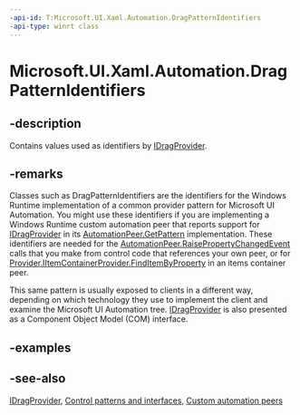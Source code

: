```yaml
---
-api-id: T:Microsoft.UI.Xaml.Automation.DragPatternIdentifiers
-api-type: winrt class
---
```


<!-- Class syntax.
public class DragPatternIdentifiers : Windows.UI.Xaml.Automation.IDragPatternIdentifiers
-->

# Microsoft.UI.Xaml.Automation.DragPatternIdentifiers

## -description
Contains values used as identifiers by [IDragProvider](../microsoft.ui.xaml.automation.provider/idragprovider.md).

## -remarks
Classes such as DragPatternIdentifiers are the identifiers for the Windows Runtime implementation of a common provider pattern for Microsoft UI Automation. You might use these identifiers if you are implementing a Windows Runtime custom automation peer that reports support for [IDragProvider](../microsoft.ui.xaml.automation.provider/idragprovider.md) in its [AutomationPeer.GetPattern](../microsoft.ui.xaml.automation.peers/automationpeer_getpattern_1700082720.md) implementation. These identifiers are needed for the [AutomationPeer.RaisePropertyChangedEvent](../microsoft.ui.xaml.automation.peers/automationpeer_raisepropertychangedevent_482333374.md) calls that you make from control code that references your own peer, or for [Provider.IItemContainerProvider.FindItemByProperty](../microsoft.ui.xaml.automation.provider/iitemcontainerprovider_finditembyproperty_632840925.md) in an items container peer.

This same pattern is usually exposed to clients in a different way, depending on which technology they use to implement the client and examine the Microsoft UI Automation tree. [IDragProvider](/windows/desktop/api/uiautomationcore/nn-uiautomationcore-idragprovider) is also presented as a Component Object Model (COM) interface.

## -examples

## -see-also
[IDragProvider](../microsoft.ui.xaml.automation.provider/idragprovider.md), [Control patterns and interfaces](/windows/uwp/accessibility/control-patterns-and-interfaces), [Custom automation peers](/windows/uwp/accessibility/custom-automation-peers)
